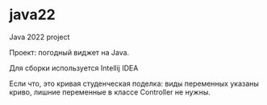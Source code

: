 # java22
Java 2022 project

Проект: погодный виджет на Java.

Для сборки используется Intellij IDEA

Если что, это кривая студенческая поделка: виды переменных указаны криво, лишние переменные в классе Controller не нужны.
